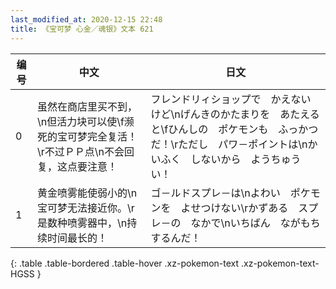 ```yaml
---
last_modified_at: 2020-12-15 22:48
title: 《宝可梦 心金／魂银》文本 621
---
```

| 编号 | 中文 | 日文 |
| ---- | ---- | ---- |
| 0 | 虽然在商店里买不到，\n但活力块可以使\f濒死的宝可梦完全复活！\r不过ＰＰ点\n不会回复，这点要注意！ | フレンドリィショップで　かえないけど\nげんきのかたまりを　あたえると\fひんしの　ポケモンも　ふっかつだ！\rただし　パワ－ポイントは\nかいふく　しないから　ようちゅうい！ |
| 1 | 黄金喷雾能使弱小的\n宝可梦无法接近你。\r是数种喷雾器中，\n持续时间最长的！ | ゴ－ルドスプレ－は\nよわい　ポケモンを　よせつけない\rかずある　スプレ－の　なかで\nいちばん　ながもち　するんだ！ |
{: .table .table-bordered .table-hover .xz-pokemon-text .xz-pokemon-text-HGSS }
